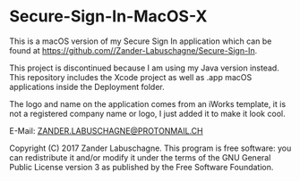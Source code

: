 # Secure-Sign-In-MacOS-X
This is a macOS version of my Secure Sign In application which can be found at https://github.com//Zander-Labuschagne/Secure-Sign-In.

This project is discontinued because I am using my Java version instead.
This repository includes the Xcode project as well as .app macOS applications inside the Deployment folder.

The logo and name on the application comes from an iWorks template, it is not a registered company name or logo, I just added it to make it look cool.

E-Mail: ZANDER.LABUSCHAGNE@PROTONMAIL.CH

Copyright (C) 2017 Zander Labuschagne. This program is free software: you can redistribute it and/or modify it under the terms of the GNU General Public License version 3 as published by the Free Software Foundation.
